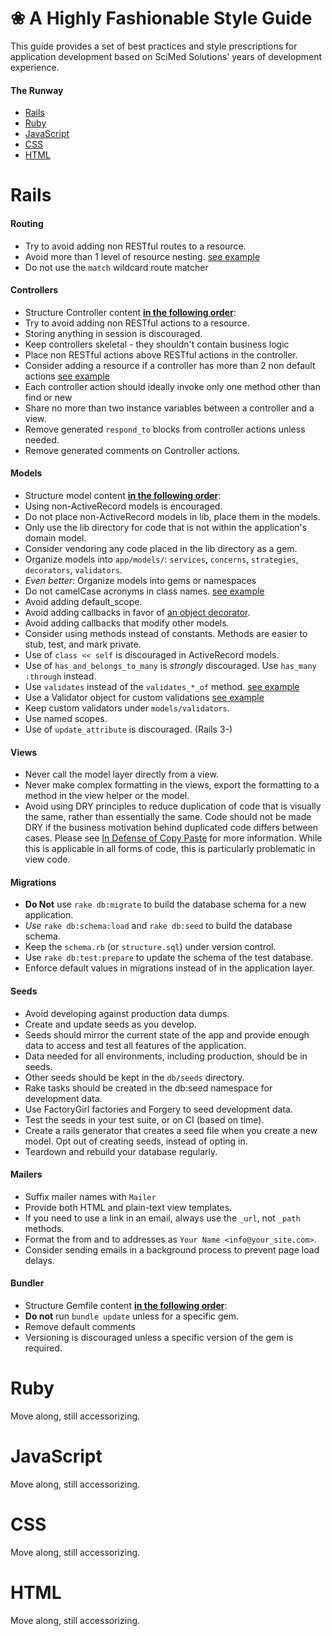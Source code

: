# ❀ A Highly Fashionable Style Guide

This guide provides a set of best practices and style prescriptions
for application development based on SciMed Solutions' years
of development experience.

#### The Runway

* [Rails](#rails)
* [Ruby](#ruby)
* [JavaScript](#javascript)
* [CSS](#css)
* [HTML](#html)

# Rails

#### Routing

* Try to avoid adding non RESTful routes to a resource.
* Avoid more than 1 level of resource nesting. [see example](samples/nested_routes.md)
* Do not use the `match` wildcard route matcher

#### Controllers

* Structure Controller content **[in the following order](samples/controller.md)**:
* Try to avoid adding non RESTful actions to a resource.
* Storing anything in session is discouraged.
* Keep controllers skeletal - they shouldn't contain business logic
* Place non RESTful actions above RESTful actions in the controller.
* Consider adding a resource if a controller has more than 2 non default actions [see example](samples/restful_controller.md)
* Each controller action should ideally invoke only one method other than find or new
* Share no more than two instance variables between a controller and a view.
* Remove generated `respond_to` blocks from controller actions unless needed.
* Remove generated comments on Controller actions.

#### Models

* Structure model content **[in the following order](samples/model.md)**:
* Using non-ActiveRecord models is encouraged.
* Do not place non-ActiveRecord models in lib, place them in the models.
* Only use the lib directory for code that is not within the application's domain model.
* Consider vendoring any code placed in the lib directory as a gem.
* Organize models into `app/models/`: `services`, `concerns`, `strategies`, `decorators`, `validators`.
* *Even better*: Organize models into gems or namespaces
* Do not camelCase acronyms in class names. [see example](samples/camelcasing.md)
* Avoid adding default_scope.
* Avoid adding callbacks in favor of [an object decorator](samples/callback.md).
* Avoid adding callbacks that modify other models.
* Consider using methods instead of constants. Methods are easier to stub, test, and mark private.
* Use of `class << self` is discouraged in ActiveRecord models.
* Use of `has_and_belongs_to_many` is *strongly* discouraged.  Use `has_many :through` instead.
* Use `validates` instead of the `validates_*_of` method. [see example](samples/validates.md)
* Use a Validator object for custom validations [see example](samples/validator.md)
* Keep custom validators under `models/validators`.
* Use named scopes.
* Use of `update_attribute` is discouraged. (Rails 3-)

#### Views

* Never call the model layer directly from a view.
* Never make complex formatting in the views, export the formatting to
  a method in the view helper or the model.
* Avoid using DRY principles to reduce duplication of code that is visually
  the same, rather than essentially the same. Code should not be made DRY if
  the business motivation behind duplicated code differs between cases. Please see
  [In Defense of Copy Paste](http://zacharyvoase.com/2013/02/08/copypasta/)
  for more information. While this is applicable in all forms of code, this
  is particularly problematic in view code.

#### Migrations

* **Do Not** use `rake db:migrate` to build the database schema for a new application.
* *Use* `rake db:schema:load` and `rake db:seed` to build the database schema.
* Keep the `schema.rb` (or `structure.sql`) under version control.
* Use `rake db:test:prepare` to update the schema of the test database.
* Enforce default values in migrations instead of in the application layer.

#### Seeds

* Avoid developing against production data dumps.
* Create and update seeds as you develop.
* Seeds should mirror the current state of the app and provide enough data to access and test all features of the application.
* Data needed for all environments, including production, should be in seeds.
* Other seeds should be kept in the `db/seeds` directory.
* Rake tasks should be created in the db:seed namespace for development data.
* Use FactoryGirl factories and Forgery to seed development data.
* Test the seeds in your test suite, or on CI (based on time).
* Create a rails generator that creates a seed file when you create a new model. Opt
  out of creating seeds, instead of opting in.
* Teardown and rebuild your database regularly.

#### Mailers

* Suffix mailer names with `Mailer`
* Provide both HTML and plain-text view templates.
* If you need to use a link in an email, always use the `_url`, not `_path` methods.
* Format the from and to addresses as `Your Name <info@your_site.com>`.
* Consider sending emails in a background process to prevent page load delays.

#### Bundler
* Structure Gemfile content **[in the following order](samples/gemfile.md)**:
* **Do not** run `bundle update` unless for a specific gem.
* Remove default comments
* Versioning is discouraged unless a specific version of the gem is required.

# Ruby
Move along, still accessorizing.

# JavaScript
Move along, still accessorizing.

# CSS
Move along, still accessorizing.

# HTML
Move along, still accessorizing.

